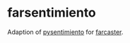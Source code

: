 # farsentimiento

Adaption of [pysentimiento](https://github.com/pysentimiento/pysentimiento) for [farcaster](https://www.farcaster.xyz/).
